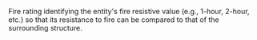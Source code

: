 Fire rating identifying the entity's fire resistive value (e.g., 1-hour, 2-hour, etc.) so that its resistance to fire can be compared to that of the surrounding structure.